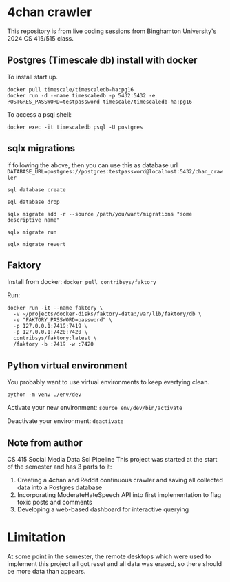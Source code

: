 # 4chan crawler

This repository is from live coding sessions from Binghamton University's 2024 CS 415/515 class.

## Postgres (Timescale db) install with docker

To install start up.

```
docker pull timescale/timescaledb-ha:pg16
docker run -d --name timescaledb -p 5432:5432 -e POSTGRES_PASSWORD=testpassword timescale/timescaledb-ha:pg16
```

To access a psql shell:

`docker exec -it timescaledb psql -U postgres`

## sqlx migrations
if following the above, then you can use this as database url `DATABASE_URL=postgres://postgres:testpassword@localhost:5432/chan_crawler`

`sql database create`

`sql database drop`

`sqlx migrate add -r --source /path/you/want/migrations "some descriptive name"`

`sqlx migrate run`

`sqlx migrate revert`

## Faktory

Install from docker: `docker pull contribsys/faktory`

Run:

```
docker run -it --name faktory \
  -v ~/projects/docker-disks/faktory-data:/var/lib/faktory/db \
  -e "FAKTORY_PASSWORD=password" \
  -p 127.0.0.1:7419:7419 \
  -p 127.0.0.1:7420:7420 \
  contribsys/faktory:latest \
  /faktory -b :7419 -w :7420
  ```

  ## Python virtual environment

  You probably want to use virtual environments to keep evertying clean.

  `python -m venv ./env/dev`

  Activate your new environment: `source env/dev/bin/activate`

  Deactivate your environment: `deactivate`


  ## Note from author
  CS 415 Social Media Data Sci Pipeline
  This project was started at the start of the semester and has 3 parts to it:
  1. Creating a 4chan and Reddit continuous crawler and saving all collected data into a Postgres database 
  2. Incorporating ModerateHateSpeech API into first implementation to flag toxic posts and comments
  3. Developing a web-based dashboard for interactive querying
  # Limitation
  At some point in the semester, the remote desktops which were used to implement this project all got reset
  and all data was erased, so there should be more data than appears.




